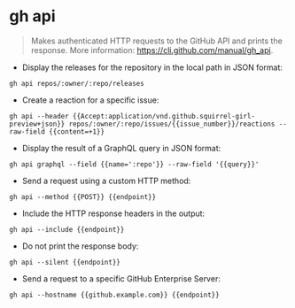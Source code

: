 # gh api

> Makes authenticated HTTP requests to the GitHub API and prints the response.
> More information: <https://cli.github.com/manual/gh_api>.

- Display the releases for the repository in the local path in JSON format:

`gh api repos/:owner/:repo/releases`

- Create a reaction for a specific issue:

`gh api --header {{Accept:application/vnd.github.squirrel-girl-preview+json}} repos/:owner/:repo/issues/{{issue_number}}/reactions --raw-field {{content=+1}}`

- Display the result of a GraphQL query in JSON format:

`gh api graphql --field {{name=':repo'}} --raw-field '{{query}}'`

- Send a request using a custom HTTP method:

`gh api --method {{POST}} {{endpoint}}`

- Include the HTTP response headers in the output:

`gh api --include {{endpoint}}`

- Do not print the response body:

`gh api --silent {{endpoint}}`

- Send a request to a specific GitHub Enterprise Server:

`gh api --hostname {{github.example.com}} {{endpoint}}`
